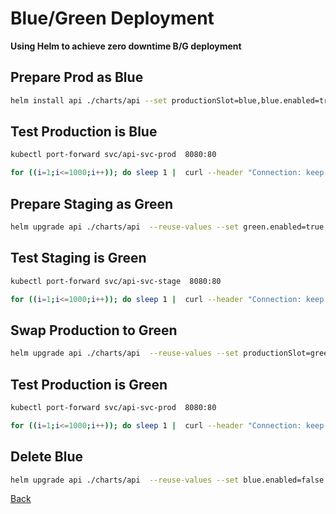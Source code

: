 # Blue/Green Deployment

**Using Helm to achieve zero downtime B/G deployment**

## Prepare Prod as Blue

```sh
helm install api ./charts/api --set productionSlot=blue,blue.enabled=true,repository.image=nginx,blue.tag=1.16.1

```

## Test Production is Blue

```sh
kubectl port-forward svc/api-svc-prod  8080:80

for ((i=1;i<=1000;i++)); do sleep 1 |  curl --header "Connection: keep-alive" "http://localhost:8080/info"; done | grep nginx/1.

```

## Prepare Staging as Green

```sh
helm upgrade api ./charts/api  --reuse-values --set green.enabled=true,green.tag=1.17.1

```

## Test Staging is Green

```sh
kubectl port-forward svc/api-svc-stage  8080:80

for ((i=1;i<=1000;i++)); do sleep 1 |  curl --header "Connection: keep-alive" "http://localhost:8080/info"; done | grep nginx/1.
```

## Swap Production to Green

```sh
helm upgrade api ./charts/api  --reuse-values --set productionSlot=green

```

## Test Production is Green

```sh
kubectl port-forward svc/api-svc-prod  8080:80

for ((i=1;i<=1000;i++)); do sleep 1 |  curl --header "Connection: keep-alive" "http://localhost:8080/info"; done | grep nginx/1.
```

## Delete Blue

```sh
helm upgrade api ./charts/api  --reuse-values --set blue.enabled=false  

```

[Back](../readme.md)
